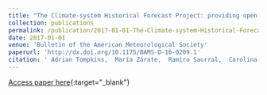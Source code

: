 ```yaml
---
title: "The Climate-system Historical Forecast Project: providing open access to seasonal forecast ensembles from centers around the globe"
collection: publications
permalink: /publication/2017-01-01-The-Climate-system-Historical-Forecast-Project-providing-open-access-to-seasonal-forecast-ensembles-from-centers-around-the-globe
date: 2017-01-01
venue: 'Bulletin of the American Meteorological Society'
paperurl: 'http://dx.doi.org/10.1175/BAMS-D-16-0209.1'
citation: ' Adrian Tompkins,  María Zárate,  Ramiro Saurral,  Carolina Vera,  Celeste Saulo,  William Merryfield,  Michael Sigmond,  Woo-Sung Lee,  Johanna Baehr,  Alain Braun,  Amy Butler,  Michel Déqué,  Francisco Doblas-Reyes,  Margaret Gordon,  Adam Scaife,  Yukiko Imada,  Masayoshi Ishii,  Tomoaki Ose,  Ben Kirtman,  Arun Kumar,  Wolfgang Müller,  Anna Pirani,  Tim Stockdale,  Michel Rixen,  Tamaki Yasuda, &quot;The Climate-system Historical Forecast Project: providing open access to seasonal forecast ensembles from centers around the globe.&quot; Bulletin of the American Meteorological Society, 2017.'
---
```

[Access paper here](http://dx.doi.org/10.1175/BAMS-D-16-0209.1){:target="_blank"}
